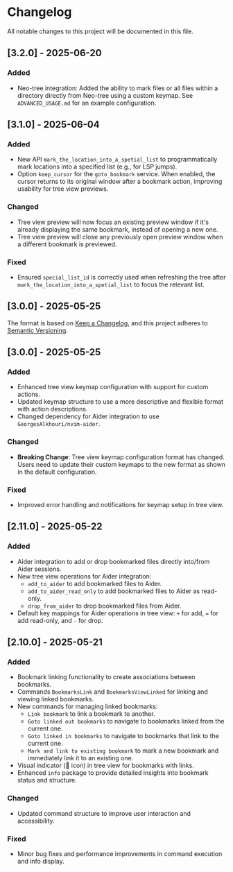 # Changelog

All notable changes to this project will be documented in this file.

## [3.2.0] - 2025-06-20

### Added
- Neo-tree integration: Added the ability to mark files or all files within a directory directly from Neo-tree using a custom keymap. See `ADVANCED_USAGE.md` for an example configuration.

## [3.1.0] - 2025-06-04

### Added
- New API `mark_the_location_into_a_spetial_list` to programmatically mark locations into a specified list (e.g., for LSP jumps).
- Option `keep_cursor` for the `goto_bookmark` service. When enabled, the cursor returns to its original window after a bookmark action, improving usability for tree view previews.

### Changed
- Tree view preview will now focus an existing preview window if it's already displaying the same bookmark, instead of opening a new one.
- Tree view preview will close any previously open preview window when a different bookmark is previewed.

### Fixed
- Ensured `special_list_id` is correctly used when refreshing the tree after `mark_the_location_into_a_spetial_list` to focus the relevant list.

## [3.0.0] - 2025-05-25

The format is based on [Keep a Changelog](https://keepachangelog.com/en/1.0.0/),
and this project adheres to [Semantic Versioning](https://semver.org/spec/v2.0.0.html).

## [3.0.0] - 2025-05-25

### Added
- Enhanced tree view keymap configuration with support for custom actions.
- Updated keymap structure to use a more descriptive and flexible format with action descriptions.
- Changed dependency for Aider integration to use `GeorgesAlkhouri/nvim-aider`.

### Changed
- **Breaking Change**: Tree view keymap configuration format has changed. Users need to update their custom keymaps to the new format as shown in the default configuration.

### Fixed
- Improved error handling and notifications for keymap setup in tree view.

## [2.11.0] - 2025-05-22

### Added
- Aider integration to add or drop bookmarked files directly into/from Aider sessions.
- New tree view operations for Aider integration:
  - `add_to_aider` to add bookmarked files to Aider.
  - `add_to_aider_read_only` to add bookmarked files to Aider as read-only.
  - `drop_from_aider` to drop bookmarked files from Aider.
- Default key mappings for Aider operations in tree view: `+` for add, `=` for add read-only, and `-` for drop.

## [2.10.0] - 2025-05-21

### Added
- Bookmark linking functionality to create associations between bookmarks.
- Commands `BookmarksLink` and `BookmarksViewLinked` for linking and viewing linked bookmarks.
- New commands for managing linked bookmarks:
  - `Link bookmark` to link a bookmark to another.
  - `Goto linked out bookmarks` to navigate to bookmarks linked from the current one.
  - `Goto linked in bookmarks` to navigate to bookmarks that link to the current one.
  - `Mark and link to existing bookmark` to mark a new bookmark and immediately link it to an existing one.
- Visual indicator (🔗 icon) in tree view for bookmarks with links.
- Enhanced `info` package to provide detailed insights into bookmark status and structure.

### Changed
- Updated command structure to improve user interaction and accessibility.

### Fixed
- Minor bug fixes and performance improvements in command execution and info display.
